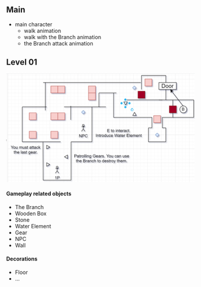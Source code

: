 ## Main

+   main character
    +   walk animation
    +   walk with the Branch animation
    +   the Branch attack animation

## Level 01

![image-20210412204700799](image-20210412204700799.png)

#### Gameplay related objects

+   The Branch
+   Wooden Box
+   Stone
+   Water Element
+   Gear
+   NPC
+   Wall

#### Decorations

+   Floor
+   ...